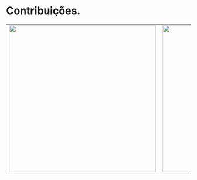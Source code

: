 # Contribuições.
<center>
<table>
  <tr>
      <td><img width="400px" align="left" src=![Anurag's github stats](https://github-readme-                            stats.vercel.app/apiusername=BrunaDanielle&show_icons=true&theme=radical&layout=compact) /></td>
      <td><img width="400px" align="left" src=[![Top Langs](https://github-readme-stats.vercel.app/api/top-langs/?username=BrunaDanielle&show_icons=true&theme=radical&layout=compact)](https://github.com/anuraghazra/github-readme-stats)/></td>
  </tr>  
</table>
</center>

<!--
**BrunaDanielle/BrunaDanielle** is a ✨ _special_ ✨ repository because its `README.md` (this file) appears on your GitHub profile.

Here are some ideas to get you started:

- 🔭 I’m currently working on ...
- 🌱 I’m currently learning ...
- 👯 I’m looking to collaborate on ...
- 🤔 I’m looking for help with ...
- 💬 Ask me about ...
- 📫 How to reach me: ...
- 😄 Pronouns: ...
- ⚡ Fun fact: ...
-->
